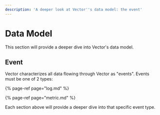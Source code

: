 ```yaml
---
description: 'A deeper look at Vector''s data model: the event'
---
```


# Data Model

This section will provide a deeper dive into Vector's data model.

## Event

Vector characterizes all data flowing through Vector as "events". Events must be
one of 2 types:

{% page-ref page="log.md" %}

{% page-ref page="metric.md" %}

Each section above will provide a deeper dive into that specific event type.



